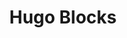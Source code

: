 ---
title: Hugo Blocks
description: Hugo theme with modular configuration built for easy management using Decap CMS
blocks:
  - type: uno
    title: UNO
  - type: duo
    title: DUO
  - type: trio
    title: TRIO
---